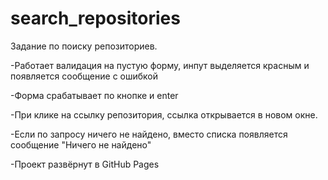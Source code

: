 # search_repositories
Задание по поиску репозиториев.

-Работает валидация на пустую форму, инпут выделяется красным и появляется сообщение с ошибкой

-Форма срабатывает по кнопке и enter

-При клике на ссылку репозитория, ссылка открывается в новом окне.

-Если по запросу ничего не найдено, вместо списка появляется сообщение "Ничего не найдено"

-Проект развёрнут в GitHub Pages
